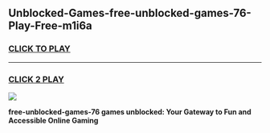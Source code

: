 
## Unblocked-Games-free-unblocked-games-76-Play-Free-m1i6a
<h3>
<a href="https://premium76.site?title=free-unblocked-games-76&ref=23A">CLICK TO PLAY</a></h3>
<hr>

<h3>
<a href="https://premium76.site?title=free-unblocked-games-76&ref=23A">CLICK 2 PLAY</a>
  
</h3>

<a href="https://premium76.site?title=free-unblocked-games-76&ref=23A"><img src="https://clearcache.store/games.png"></a>


**free-unblocked-games-76 games unblocked: Your Gateway to Fun and Accessible Online Gaming**
